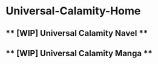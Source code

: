 # Universal-Calamity-Home

## ** [WIP] Universal Calamity Navel **





## ** [WIP] Universal Calamity Manga **
